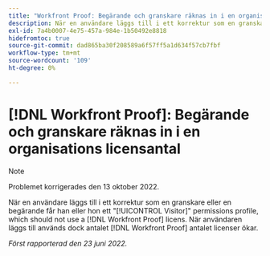 ```yaml
---
title: "Workfront Proof: Begärande och granskare räknas in i en organisations licensantal"
description: När en användare läggs till i ett korrektur som en granskare eller en begärande får han eller hon en behörighetsprofil för besökare, som inte bör använda en korrekturlicens. När användaren läggs till ökar antalet använda korrekturlicenser.
exl-id: 7a4b0007-4e75-457a-984e-1b50492e8818
hidefromtoc: true
source-git-commit: dad865ba30f208589a6f57ff5a1d634f57cb7fbf
workflow-type: tm+mt
source-wordcount: '109'
ht-degree: 0%

---
```


# [!DNL Workfront Proof]: Begärande och granskare räknas in i en organisations licensantal

>[!NOTE]
>
>Problemet korrigerades den 13 oktober 2022.

När en användare läggs till i ett korrektur som en granskare eller en begärande får han eller hon ett &quot;[!UICONTROL Visitor]&quot; permissions profile, which should not use a [!DNL Workfront Proof] licens. När användaren läggs till används dock antalet [!DNL Workfront Proof] antalet licenser ökar.

_Först rapporterad den 23 juni 2022._
